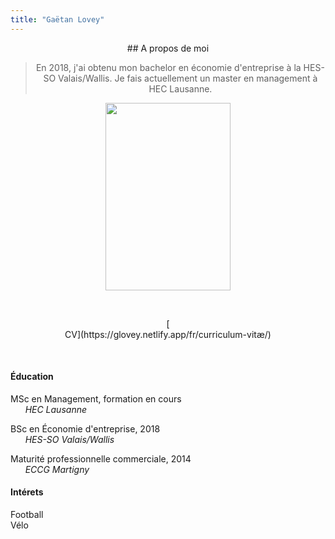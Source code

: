 ```yaml
---
title: "Gaëtan Lovey"
---
```

<center> 
## A propos de moi

> En 2018, j'ai obtenu mon bachelor en économie d'entreprise à la  HES-SO Valais/Wallis. 
> Je fais actuellement un master en management à HEC Lausanne. 

</p></center>

<p align="center">
  <img src="/profile.png" width="200" height="300"/>
</p>

<p>&nbsp; </p>

<center> 
[<i class="fas fa-folder fa-2x"></i> <br/>CV](https://glovey.netlify.app/fr/curriculum-vitæ/)
</p></center>

<p>&nbsp; </p>

<div class="container">
   <div class="col-lg-6 col-md-6 col-sm-12 col-xs-12">
   
#### **Éducation** 

<i class="fas fa-graduation-cap fa-pulse"></i> MSc en Management, formation en cours
<br/>      *HEC Lausanne*

<i class="fas fa-graduation-cap"></i> BSc en Économie d'entreprise, 2018 
<br/>      *HES-SO Valais/Wallis*

<i class="fas fa-graduation-cap"></i> Maturité professionnelle commerciale, 2014 
<br/>      *ECCG Martigny*
  
</p></center>

<center>  
   </div>
   <div class="col-lg-6 col-md-6 col-sm-12 col-xs-12">
   
#### **Intérets** 
    
<i class="far fa-futbol"></i> Football 
<br/>
<i class="fas fa-bicycle"></i> Vélo
</p></center>
   </div>
<div>

<p>&nbsp; </p>



